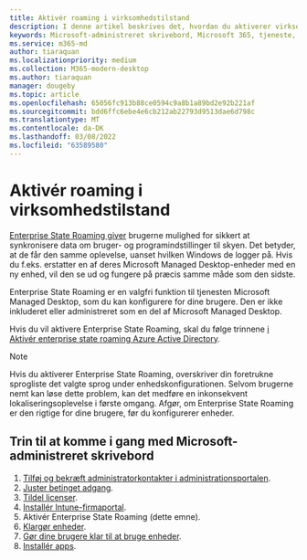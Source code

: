 ```yaml
---
title: Aktivér roaming i virksomhedstilstand
description: I denne artikel beskrives det, hvordan du aktiverer virksomhedsroaming
keywords: Microsoft-administreret skrivebord, Microsoft 365, tjeneste, dokumentation
ms.service: m365-md
author: tiaraquan
ms.localizationpriority: medium
ms.collection: M365-modern-desktop
ms.author: tiaraquan
manager: dougeby
ms.topic: article
ms.openlocfilehash: 65056fc913b88ce0594c9a8b1a89bd2e92b221af
ms.sourcegitcommit: bdd6ffc6ebe4e6cb212ab22793d9513dae6d798c
ms.translationtype: MT
ms.contentlocale: da-DK
ms.lasthandoff: 03/08/2022
ms.locfileid: "63589580"
---
```

# <a name="enable-enterprise-state-roaming"></a>Aktivér roaming i virksomhedstilstand

[Enterprise State Roaming giver](/azure/active-directory/devices/enterprise-state-roaming-overview) brugerne mulighed for sikkert at synkronisere data om bruger- og programindstillinger til skyen. Det betyder, at de får den samme oplevelse, uanset hvilken Windows de logger på. Hvis du f.eks. erstatter en af deres Microsoft Managed Desktop-enheder med en ny enhed, vil den se ud og fungere på præcis samme måde som den sidste.

Enterprise State Roaming er en valgfri funktion til tjenesten Microsoft Managed Desktop, som du kan konfigurere for dine brugere. Den er ikke inkluderet eller administreret som en del af Microsoft Managed Desktop.

Hvis du vil aktivere Enterprise State Roaming, skal du følge trinnene [i Aktivér enterprise state roaming Azure Active Directory](/azure/active-directory/devices/enterprise-state-roaming-enable).

>[!NOTE]
>Hvis du aktiverer Enterprise State Roaming, overskriver din foretrukne sprogliste det valgte sprog under enhedskonfigurationen. Selvom brugerne nemt kan løse dette problem, kan det medføre en inkonsekvent lokaliseringsoplevelse i første omgang. Afgør, om Enterprise State Roaming er den rigtige for dine brugere, før du konfigurerer enheder.

## <a name="steps-to-get-started-with-microsoft-managed-desktop"></a>Trin til at komme i gang med Microsoft-administreret skrivebord

1. [Tilføj og bekræft administratorkontakter i administrationsportalen](add-admin-contacts.md).
2. [Juster betinget adgang](conditional-access.md).
3. [Tildel licenser](assign-licenses.md).
4. [Installér Intune-firmaportal](company-portal.md).
5. Aktivér Enterprise State Roaming (dette emne).
6. [Klargør enheder](prepare-devices.md).
7. [Gør dine brugere klar til at bruge enheder](get-started-devices.md).
8. [Installér apps](deploy-apps.md).
